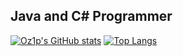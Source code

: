 ## Java and C# Programmer
[![Oz1p's GitHub stats](https://github-readme-stats.vercel.app/api?username=oz1p&theme=radical&card_width=495&show=reviews,discussions_started,discussions_answered,prs_merged,prs_merged_percentage)](https://github.com/oz1p/github-readme-stats)
[![Top Langs](https://github-readme-stats.vercel.app/api/top-langs/?username=oz1p&theme=radical&card_width=495&layout=compact)](https://github.com/oz1p/github-readme-stats)
